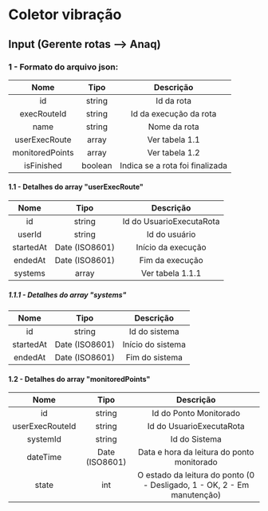 # Coletor vibração
## Input (Gerente rotas --> Anaq)

### 1 - Formato do arquivo json:

Nome       |  Tipo | Descrição
:---------:|:---------------:|:-------------:
id    | string | Id da rota
execRouteId       | string | Id da execução da rota
name       | string | Nome da rota
userExecRoute | array | Ver tabela 1.1
monitoredPoints | array | Ver tabela 1.2
isFinished | boolean | Indica se a rota foi finalizada

#### 1.1 - Detalhes do array "userExecRoute"

Nome       |  Tipo | Descrição
:---------:|:---------------:|:-------------:
id | string | Id do UsuarioExecutaRota
userId | string | Id do usuário
startedAt | Date (ISO8601) | Início da execução
endedAt | Date (ISO8601) | Fim da execução
systems | array | Ver tabela 1.1.1

##### 1.1.1 - Detalhes do array "systems"

Nome       |  Tipo | Descrição
:---------:|:---------------:|:-------------:
id | string | Id do sistema
startedAt | Date (ISO8601) | Início do sistema
endedAt | Date (ISO8601) | Fim do sistema

#### 1.2 - Detalhes do array "monitoredPoints"

Nome       |  Tipo | Descrição
:---------:|:---------------:|:-------------:
id | string | Id do Ponto Monitorado
userExecRouteId | string | Id do UsuarioExecutaRota
systemId | string | Id do Sistema 
dateTime | Date (ISO8601) | Data e hora da leitura do ponto monitorado
state | int | O estado da leitura do ponto (0 - Desligado, 1 - OK, 2 - Em manutenção)
